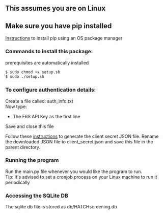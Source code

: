 ## This assumes you are on Linux
## Make sure you have pip installed
[Instructions](https://pip.pypa.io/en/stable/installing/#using-os-package-managers) to install pip using an OS package manager

### Commands to install this package:  
prerequisites are automatically installed  
```sh
$ sudo chmod +x setup.sh  
$ sudo ./setup.sh  
```

### To configure authentication details:  
Create a file called: auth_info.txt  
Now type:
- The F6S API Key as the first line  

Save and close this file

Follow these [instructions](https://support.google.com/cloud/answer/6158849?hl=en&authuser=1#serviceaccounts) to generate the client secret JSON file.
Rename the downloaded JSON file to client_secret.json and save this file in the parent directory.  

### Running the program
Run the main.py file whenever you would like the program to run.  
Tip: It's advised to set a cronjob process on your Linux machine to run it periodically

### Accessing the SQLite DB
The sqlite db file is stored as db/HATCHscreening.db
